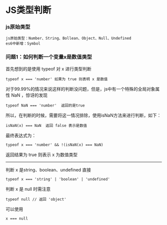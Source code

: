 # JS类型判断

### **js原始类型**

    js原始类型：Number、String、Bollean、Object、Null、Undefined
    es6中新增：Symbol

### **问题1：如何判断一个变量x是数值类型**

首先想到的是使用 typeof 对 x 进行类型判断

```
typeof x === 'number' 如果为 true 则表明 x 是数值
```
对于99.99%的情况来说这样的判断没问题，但是，js中有一个特殊的全局对象属性 NaN ，惊讶的发现

```
typeof NaN === 'number'  返回的是true
```
所以，在判断的时候，需要将这一情况排除，使用isNaN方法来进行判断，如下：

```
isNaN(x) === NaN  返回 false 表示是数值
```
最终表达式为：

```
typeof x === 'number' && !(isNaN(x) === NaN)
```
返回结果为 true 则表示 x 为数值类型

___

判断 x 是string、boolean、undefined   直接
```
typeof x === 'string' | 'boolean' | 'undefined'
```
判断 x 是 null 时需注意

```
typeof null // 返回 'object'
```
可以使用

```
x === null
```